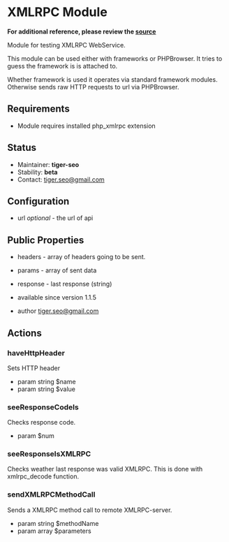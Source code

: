 # XMLRPC Module
**For additional reference, please review the [source](https://github.com/Codeception/Codeception/tree/master/src/Codeception/Module/XMLRPC.php)**


Module for testing XMLRPC WebService.

This module can be used either with frameworks or PHPBrowser.
It tries to guess the framework is is attached to.

Whether framework is used it operates via standard framework modules.
Otherwise sends raw HTTP requests to url via PHPBrowser.

## Requirements

* Module requires installed php_xmlrpc extension

## Status

* Maintainer: **tiger-seo**
* Stability: **beta**
* Contact: tiger.seo@gmail.com

## Configuration

* url *optional* - the url of api

## Public Properties

* headers - array of headers going to be sent.
* params - array of sent data
* response - last response (string)

 * available since version 1.1.5
 * author tiger.seo@gmail.com

## Actions


### haveHttpHeader


Sets HTTP header

 * param string $name
 * param string $value


### seeResponseCodeIs


Checks response code.

 * param $num


### seeResponseIsXMLRPC


Checks weather last response was valid XMLRPC.
This is done with xmlrpc_decode function.



### sendXMLRPCMethodCall


Sends a XMLRPC method call to remote XMLRPC-server.

 * param string $methodName
 * param array $parameters
